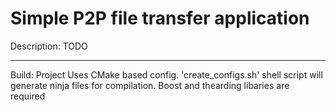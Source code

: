 Simple P2P file transfer application
===============================================================================
Description:
	TODO

-------------------------------------------------------------------------------
Build:
    Project Uses CMake based config. 'create_configs.sh' shell script will generate ninja files for compilation.
	Boost and thearding libaries are required